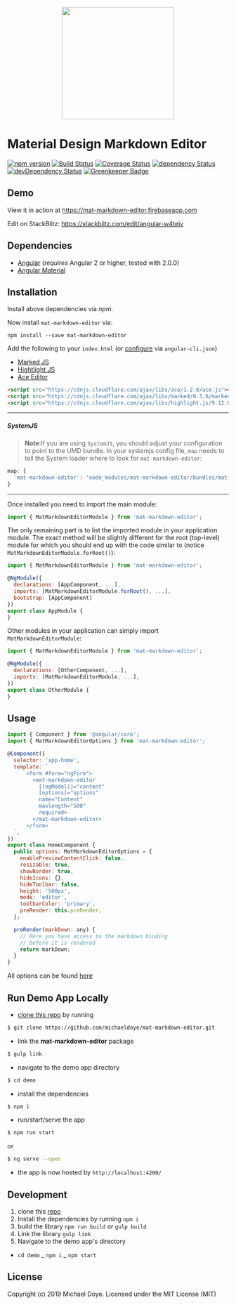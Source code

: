 <p align="center">
  <img width="256px" src="https://raw.githubusercontent.com/michaeldoye/mat-markdown-editor/master/demo/src/assets/forms.png">
</p>

# Material Design Markdown Editor

[![npm version](https://badge.fury.io/js/mat-markdown-editor.svg)](https://badge.fury.io/js/mat-markdown-editor)
[![Build Status](https://travis-ci.org/michaeldoye/mat-markdown-editor.svg?branch=master)](https://travis-ci.org/michaeldoye/mat-markdown-editor)
[![Coverage Status](https://coveralls.io/repos/github/michaeldoye/mat-markdown-editor/badge.svg?branch=master)](https://coveralls.io/github/michaeldoye/mat-markdown-editor?branch=master)
[![dependency Status](https://david-dm.org/michaeldoye/mat-markdown-editor/status.svg)](https://david-dm.org/michaeldoye/mat-markdown-editor)
[![devDependency Status](https://david-dm.org/michaeldoye/mat-markdown-editor/dev-status.svg?branch=master)](https://david-dm.org/michaeldoye/mat-markdown-editor#info=devDependencies)
[![Greenkeeper Badge](https://badges.greenkeeper.io/michaeldoye/mat-markdown-editor.svg)](https://greenkeeper.io/)

## Demo

View it in action at https://mat-markdown-editor.firebaseapp.com

Edit on StackBlitz: https://stackblitz.com/edit/angular-w4tejv

## Dependencies
* [Angular](https://angular.io) (*requires* Angular 2 or higher, tested with 2.0.0)
* [Angular Material](https://material.angular.io/)

## Installation
Install above dependencies via *npm*. 

Now install `mat-markdown-editor` via:
```shell
npm install --save mat-markdown-editor
```

Add the following to your `index.html` (or [configure](https://nitayneeman.com/posts/how-to-add-third-party-library-in-angular-cli/) via `angular-cli.json`)
* [Marked JS](https://marked.js.org/#/README.md#README.md)
* [Hightlight JS](https://highlightjs.org/)
* [Ace Editor](https://ace.c9.io/)

```html
<script src="https://cdnjs.cloudflare.com/ajax/libs/ace/1.2.8/ace.js"></script>
<script src="https://cdnjs.cloudflare.com/ajax/libs/marked/0.3.6/marked.min.js"></script>
<script src="https://cdnjs.cloudflare.com/ajax/libs/highlight.js/9.12.0/highlight.min.js"></script>
```

---
##### SystemJS
>**Note**:If you are using `SystemJS`, you should adjust your configuration to point to the UMD bundle.
In your systemjs config file, `map` needs to tell the System loader where to look for `mat-markdown-editor`:
```js
map: {
  'mat-markdown-editor': 'node_modules/mat-markdown-editor/bundles/mat-markdown-editor.umd.js',
}
```
---

Once installed you need to import the main module:
```js
import { MatMarkdownEditorModule } from 'mat-markdown-editor';
```
The only remaining part is to list the imported module in your application module. The exact method will be slightly
different for the root (top-level) module for which you should end up with the code similar to (notice ` MatMarkdownEditorModule.forRoot()`):
```js
import { MatMarkdownEditorModule } from 'mat-markdown-editor';

@NgModule({
  declarations: [AppComponent, ...],
  imports: [MatMarkdownEditorModule.forRoot(), ...],  
  bootstrap: [AppComponent]
})
export class AppModule {
}
```

Other modules in your application can simply import ` MatMarkdownEditorModule `:

```js
import { MatMarkdownEditorModule } from 'mat-markdown-editor';

@NgModule({
  declarations: [OtherComponent, ...],
  imports: [MatMarkdownEditorModule, ...], 
})
export class OtherModule {
}
```

## Usage

```js
import { Component } from '@angular/core';
import { MatMarkdownEditorOptions } from 'mat-markdown-editor';

@Component({
  selector: 'app-home',
  template: `
      <form #form="ngForm">
        <mat-markdown-editor
          [(ngModel)]="content"
          [options]="options"
          name="Content"
          maxlength="500"
          required>
        </mat-markdown-editor>
      </form>
  `,
})
export class HomeComponent {
  public options: MatMarkdownEditorOptions = {
    enablePreviewContentClick: false,
    resizable: true,
    showBorder: true,
    hideIcons: {},
    hideToolbar: false,
    height: '500px',
    mode: 'editor',
    toolbarColor: 'primary',
    preRender: this.preRender,
  };

  preRender(markDown: any) {
    // Here you have access to the markdown binding
    // before it is rendered
    return markDown;
  }
}
```
All options can be found [here](https://github.com/michaeldoye/mat-markdown-editor/blob/master/src/module/lib.interface.ts)

<a name="run-demo-app-locally"/>

## Run Demo App Locally

- [clone this repo](https://github.com/michaeldoye/mat-markdown-editor.git) by running
```bash
$ git clone https://github.com/michaeldoye/mat-markdown-editor.git
```

- link the **mat-markdown-editor** package

```bash
$ gulp link
```

- navigate to the demo app directory
```bash
$ cd demo
```

- install the dependencies
```bash
$ npm i
```

- run/start/serve the app
```bash
$ npm run start
```
or
```bash
$ ng serve --open
```
- the app is now hosted by `http://localhost:4200/`


<a name="development"/>

## Development

1. clone this [repo](https://github.com/michaeldoye/mat-markdown-editor.git)
2. Install the dependencies by running `npm i`
3. build the library `npm run build` or `gulp build`
4. Link the library `gulp link`
 5. Navigate to the demo app's directory
  - `cd demo`
  _ `npm i`
  _ `npm start`

## License

Copyright (c) 2019 Michael Doye. Licensed under the MIT License (MIT)

